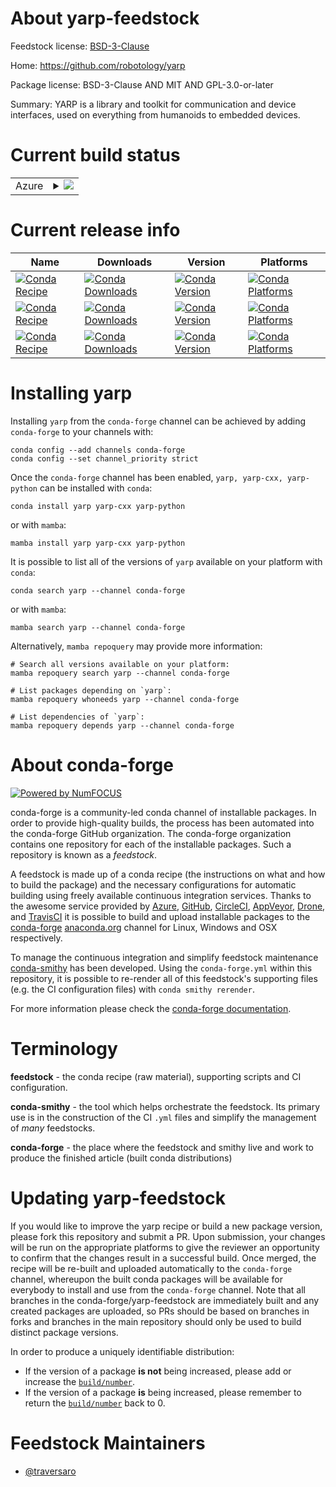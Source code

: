 About yarp-feedstock
====================

Feedstock license: [BSD-3-Clause](https://github.com/conda-forge/yarp-feedstock/blob/main/LICENSE.txt)

Home: https://github.com/robotology/yarp

Package license: BSD-3-Clause AND MIT AND GPL-3.0-or-later

Summary: YARP is a library and toolkit for communication and device interfaces, used on everything from humanoids to embedded devices.

Current build status
====================


<table>
    
  <tr>
    <td>Azure</td>
    <td>
      <details>
        <summary>
          <a href="https://dev.azure.com/conda-forge/feedstock-builds/_build/latest?definitionId=16439&branchName=main">
            <img src="https://dev.azure.com/conda-forge/feedstock-builds/_apis/build/status/yarp-feedstock?branchName=main">
          </a>
        </summary>
        <table>
          <thead><tr><th>Variant</th><th>Status</th></tr></thead>
          <tbody><tr>
              <td>linux_64</td>
              <td>
                <a href="https://dev.azure.com/conda-forge/feedstock-builds/_build/latest?definitionId=16439&branchName=main">
                  <img src="https://dev.azure.com/conda-forge/feedstock-builds/_apis/build/status/yarp-feedstock?branchName=main&jobName=linux&configuration=linux%20linux_64_" alt="variant">
                </a>
              </td>
            </tr><tr>
              <td>linux_aarch64</td>
              <td>
                <a href="https://dev.azure.com/conda-forge/feedstock-builds/_build/latest?definitionId=16439&branchName=main">
                  <img src="https://dev.azure.com/conda-forge/feedstock-builds/_apis/build/status/yarp-feedstock?branchName=main&jobName=linux&configuration=linux%20linux_aarch64_" alt="variant">
                </a>
              </td>
            </tr><tr>
              <td>linux_ppc64le</td>
              <td>
                <a href="https://dev.azure.com/conda-forge/feedstock-builds/_build/latest?definitionId=16439&branchName=main">
                  <img src="https://dev.azure.com/conda-forge/feedstock-builds/_apis/build/status/yarp-feedstock?branchName=main&jobName=linux&configuration=linux%20linux_ppc64le_" alt="variant">
                </a>
              </td>
            </tr><tr>
              <td>osx_64</td>
              <td>
                <a href="https://dev.azure.com/conda-forge/feedstock-builds/_build/latest?definitionId=16439&branchName=main">
                  <img src="https://dev.azure.com/conda-forge/feedstock-builds/_apis/build/status/yarp-feedstock?branchName=main&jobName=osx&configuration=osx%20osx_64_" alt="variant">
                </a>
              </td>
            </tr><tr>
              <td>osx_arm64</td>
              <td>
                <a href="https://dev.azure.com/conda-forge/feedstock-builds/_build/latest?definitionId=16439&branchName=main">
                  <img src="https://dev.azure.com/conda-forge/feedstock-builds/_apis/build/status/yarp-feedstock?branchName=main&jobName=osx&configuration=osx%20osx_arm64_" alt="variant">
                </a>
              </td>
            </tr><tr>
              <td>win_64</td>
              <td>
                <a href="https://dev.azure.com/conda-forge/feedstock-builds/_build/latest?definitionId=16439&branchName=main">
                  <img src="https://dev.azure.com/conda-forge/feedstock-builds/_apis/build/status/yarp-feedstock?branchName=main&jobName=win&configuration=win%20win_64_" alt="variant">
                </a>
              </td>
            </tr>
          </tbody>
        </table>
      </details>
    </td>
  </tr>
</table>

Current release info
====================

| Name | Downloads | Version | Platforms |
| --- | --- | --- | --- |
| [![Conda Recipe](https://img.shields.io/badge/recipe-yarp-green.svg)](https://anaconda.org/conda-forge/yarp) | [![Conda Downloads](https://img.shields.io/conda/dn/conda-forge/yarp.svg)](https://anaconda.org/conda-forge/yarp) | [![Conda Version](https://img.shields.io/conda/vn/conda-forge/yarp.svg)](https://anaconda.org/conda-forge/yarp) | [![Conda Platforms](https://img.shields.io/conda/pn/conda-forge/yarp.svg)](https://anaconda.org/conda-forge/yarp) |
| [![Conda Recipe](https://img.shields.io/badge/recipe-yarp--cxx-green.svg)](https://anaconda.org/conda-forge/yarp-cxx) | [![Conda Downloads](https://img.shields.io/conda/dn/conda-forge/yarp-cxx.svg)](https://anaconda.org/conda-forge/yarp-cxx) | [![Conda Version](https://img.shields.io/conda/vn/conda-forge/yarp-cxx.svg)](https://anaconda.org/conda-forge/yarp-cxx) | [![Conda Platforms](https://img.shields.io/conda/pn/conda-forge/yarp-cxx.svg)](https://anaconda.org/conda-forge/yarp-cxx) |
| [![Conda Recipe](https://img.shields.io/badge/recipe-yarp--python-green.svg)](https://anaconda.org/conda-forge/yarp-python) | [![Conda Downloads](https://img.shields.io/conda/dn/conda-forge/yarp-python.svg)](https://anaconda.org/conda-forge/yarp-python) | [![Conda Version](https://img.shields.io/conda/vn/conda-forge/yarp-python.svg)](https://anaconda.org/conda-forge/yarp-python) | [![Conda Platforms](https://img.shields.io/conda/pn/conda-forge/yarp-python.svg)](https://anaconda.org/conda-forge/yarp-python) |

Installing yarp
===============

Installing `yarp` from the `conda-forge` channel can be achieved by adding `conda-forge` to your channels with:

```
conda config --add channels conda-forge
conda config --set channel_priority strict
```

Once the `conda-forge` channel has been enabled, `yarp, yarp-cxx, yarp-python` can be installed with `conda`:

```
conda install yarp yarp-cxx yarp-python
```

or with `mamba`:

```
mamba install yarp yarp-cxx yarp-python
```

It is possible to list all of the versions of `yarp` available on your platform with `conda`:

```
conda search yarp --channel conda-forge
```

or with `mamba`:

```
mamba search yarp --channel conda-forge
```

Alternatively, `mamba repoquery` may provide more information:

```
# Search all versions available on your platform:
mamba repoquery search yarp --channel conda-forge

# List packages depending on `yarp`:
mamba repoquery whoneeds yarp --channel conda-forge

# List dependencies of `yarp`:
mamba repoquery depends yarp --channel conda-forge
```


About conda-forge
=================

[![Powered by
NumFOCUS](https://img.shields.io/badge/powered%20by-NumFOCUS-orange.svg?style=flat&colorA=E1523D&colorB=007D8A)](https://numfocus.org)

conda-forge is a community-led conda channel of installable packages.
In order to provide high-quality builds, the process has been automated into the
conda-forge GitHub organization. The conda-forge organization contains one repository
for each of the installable packages. Such a repository is known as a *feedstock*.

A feedstock is made up of a conda recipe (the instructions on what and how to build
the package) and the necessary configurations for automatic building using freely
available continuous integration services. Thanks to the awesome service provided by
[Azure](https://azure.microsoft.com/en-us/services/devops/), [GitHub](https://github.com/),
[CircleCI](https://circleci.com/), [AppVeyor](https://www.appveyor.com/),
[Drone](https://cloud.drone.io/welcome), and [TravisCI](https://travis-ci.com/)
it is possible to build and upload installable packages to the
[conda-forge](https://anaconda.org/conda-forge) [anaconda.org](https://anaconda.org/)
channel for Linux, Windows and OSX respectively.

To manage the continuous integration and simplify feedstock maintenance
[conda-smithy](https://github.com/conda-forge/conda-smithy) has been developed.
Using the ``conda-forge.yml`` within this repository, it is possible to re-render all of
this feedstock's supporting files (e.g. the CI configuration files) with ``conda smithy rerender``.

For more information please check the [conda-forge documentation](https://conda-forge.org/docs/).

Terminology
===========

**feedstock** - the conda recipe (raw material), supporting scripts and CI configuration.

**conda-smithy** - the tool which helps orchestrate the feedstock.
                   Its primary use is in the construction of the CI ``.yml`` files
                   and simplify the management of *many* feedstocks.

**conda-forge** - the place where the feedstock and smithy live and work to
                  produce the finished article (built conda distributions)


Updating yarp-feedstock
=======================

If you would like to improve the yarp recipe or build a new
package version, please fork this repository and submit a PR. Upon submission,
your changes will be run on the appropriate platforms to give the reviewer an
opportunity to confirm that the changes result in a successful build. Once
merged, the recipe will be re-built and uploaded automatically to the
`conda-forge` channel, whereupon the built conda packages will be available for
everybody to install and use from the `conda-forge` channel.
Note that all branches in the conda-forge/yarp-feedstock are
immediately built and any created packages are uploaded, so PRs should be based
on branches in forks and branches in the main repository should only be used to
build distinct package versions.

In order to produce a uniquely identifiable distribution:
 * If the version of a package **is not** being increased, please add or increase
   the [``build/number``](https://docs.conda.io/projects/conda-build/en/latest/resources/define-metadata.html#build-number-and-string).
 * If the version of a package **is** being increased, please remember to return
   the [``build/number``](https://docs.conda.io/projects/conda-build/en/latest/resources/define-metadata.html#build-number-and-string)
   back to 0.

Feedstock Maintainers
=====================

* [@traversaro](https://github.com/traversaro/)

